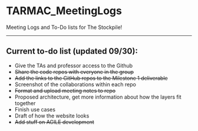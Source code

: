 # TARMAC_MeetingLogs
Meeting Logs and To-Do lists for The Stockpile!
***
## Current to-do list (updated 09/30):
* Give the TAs and professor access to the Github
* ~~Share the code repos with everyone in the group~~
* ~~Add the links to the GitHub repos to the Milestone 1 deliverable~~
* Screenshot of the collaborations within each repo
* ~~Format and upload meeting notes to repo~~
* Proposed architecture, get more information about how the layers fit together
* Finish use cases
* Draft of how the website looks
* ~~Add stuff on AGILE development~~
